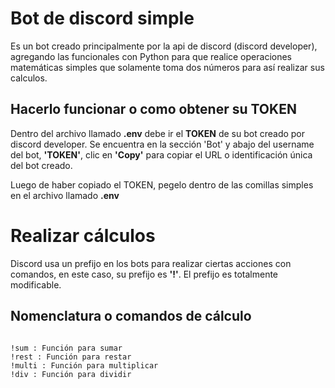 # Bot de discord simple

Es un bot creado principalmente por la api de discord (discord developer), agregando las funcionales con Python para que realice operaciones matemáticas simples que solamente toma dos números para así realizar sus calculos.

## Hacerlo funcionar o como obtener su TOKEN

Dentro del archivo llamado **.env** debe ir el **TOKEN** de su bot creado por discord developer. Se encuentra en la sección 'Bot' y abajo del username del bot, **'TOKEN'**, clic en **'Copy'** para copiar el URL o identificación única del bot creado.

Luego de haber copiado el TOKEN, pegelo dentro de las comillas simples en el archivo llamado **.env**

# Realizar cálculos

Discord usa un prefijo en los bots para realizar ciertas acciones con comandos, en este caso, su prefijo es **'!'**. El prefijo es totalmente modificable.

## Nomenclatura o comandos de cálculo

```

!sum : Función para sumar
!rest : Función para restar
!multi : Función para multiplicar
!div : Función para dividir

```




